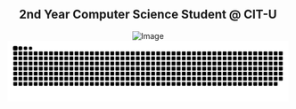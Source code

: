 <h2 align = "center"><b>2nd Year Computer Science Student @ CIT-U</b></h2>

<p align="center">
  
  <img src="https://github.com/user-attachments/assets/53b493f0-4ee4-4277-9a28-25514705b8c5" alt="Image">

  <picture>
    <source media="(prefers-color-scheme: dark)" srcset="https://raw.githubusercontent.com/aaronjacalan/aaronjacalan/output/github-snake-dark.svg" />
    <source media="(prefers-color-scheme: light)" srcset="https://raw.githubusercontent.com/aaronjacalan/aaronjacalan/output/github-snake.svg" />
    <img alt="github-snake" src="https://raw.githubusercontent.com/aaronjacalan/aaronjacalan/output/github-snake.svg" />
  </picture>
  
</p>
